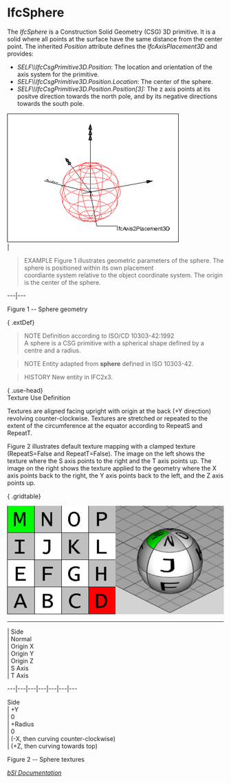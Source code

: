 IfcSphere
=========
The _IfcSphere_ is a Construction Solid Geometry (CSG) 3D primitive. It is a
solid where all points at the surface have the same distance from the center
point. The inherited _Position_ attribute defines the _IfcAxisPlacement3D_ and
provides:  
  
* _SELF\\\IfcCsgPrimitive3D.Position_: The location and orientation of the axis system for the primitive.   
* _SELF\\\IfcCsgPrimitive3D.Position.Location_: The center of the sphere.  
* _SELF\\\IfcCsgPrimitive3D.Position.Position[3]:_ The z axis points at its positve direction towards the north pole, and by its negative directions towards the south pole.  
  
  
  
  
  
![sphere](../figures/ifcsphere-layout1.png)  
|

> EXAMPLE  Figure 1 illustrates geometric parameters of the sphere. The sphere
> is positioned within its own placement  
> coordiante system relative to the object coordinate system. The origin is
> the center of the sphere.

  
  
---|---  
  
  
  

Figure 1 -- Sphere geometry

  
  
  
  
  
  
{ .extDef}  
> NOTE  Definition according to ISO/CD 10303-42:1992  
> A sphere is a CSG primitive with a spherical shape defined by a centre and a
> radius.  
  
> NOTE  Entity adapted from **sphere** defined in ISO 10303-42.  
  
> HISTORY  New entity in IFC2x3.  
  
{ .use-head}  
Texture Use Definition  
  
Textures are aligned facing upright with origin at the back (+Y direction)
revolving counter-clockwise. Textures are stretched or repeated to the extent
of the circumference at the equator according to RepeatS and RepeatT.  
  
Figure 2 illustrates default texture mapping with a clamped texture
(RepeatS=False and RepeatT=False). The image on the left shows the texture
where the S axis points to the right and the T axis points up. The image on
the right shows the texture applied to the geometry where the X axis points
back to the right, the Y axis points back to the left, and the Z axis points
up.  
  
{ .gridtable}  
  
  
![texture](../figures/ifcsphere-texture.png)  
  
---  
  
  
  
  
  
| Side  
| Normal  
| Origin X  
| Origin Y  
| Origin Z  
| S Axis  
| T Axis  
  
---|---|---|---|---|---|---  
  
  
Side  
| +Y  
| 0  
| +Radius  
| 0  
| (-X, then curving counter-clockwise)  
| (+Z, then curving towards top)  
  
  
  
  
  
  
  
  

Figure 2 -- Sphere textures

  
  
  
  
  
[ _bSI
Documentation_](https://standards.buildingsmart.org/IFC/DEV/IFC4_2/FINAL/HTML/schema/ifcgeometricmodelresource/lexical/ifcsphere.htm)


